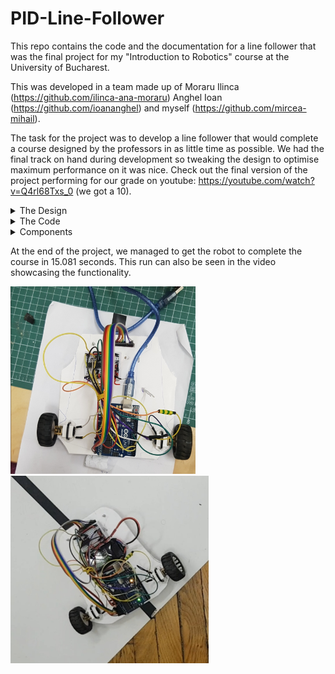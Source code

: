 # PID-Line-Follower
This repo contains the code and the documentation for a line follower that was the final project for my "Introduction to Robotics" course at the University of Bucharest. 

This was developed in a team made up of Moraru Ilinca (https://github.com/ilinca-ana-moraru) Anghel Ioan (https://github.com/ioananghel) and myself (https://github.com/mircea-mihail).

The task for the project was to develop a line follower that would complete a course designed by the professors in as little time as possible. We had the final track on hand during development so tweaking the design to optimise maximum performance on it was nice. Check out the final version of the project performing for our grade on youtube: https://youtube.com/watch?v=Q4rl68Txs_0 (we got a 10). 

<details>
<summary>
The Design
</summary>
The design of the robot was made using the initial plastic chassis from it's kit as a stencil. We cut out a new one from Styrofoam and used it to attach the components in the same way as the original.

The weight distribution was made as even as possible, with the arduino at the back of the car, between the wheels, the LiPo battery in the middle and the small breadboard was placed on top of the ball caster, before the reflectance sensors.

The motors were attached to the body using 3D printed brackets that were also provided to us.
</details>

<details>
<summary>
The Code
</summary>
I'd like to go into detail a bit about the code behind this project. There are several key aspects that made everything work as well as it did that are worth talking about. 

First of all, the derivative. Initially it was currentError - lastError, which, although good in theory, in practice it was between -1 and 1, and we had it as an integer. Now that i think about it, maybe making it a float would have been a better idea, but we ended up with making it currentError - tenErrorsAgo which gave us more wiggle room (more scale factors) for the derivative (I think it was between -20 and 20 most of the time)

Second of all, the motors going in reverse. When making a sharp turn you want one wheel to turn a lot and the other not turn, or turn in reverse. We had to find a sweet spot for the wheel turning in reverse and ended up making it minimum -220, with the one going forward as maximum 255.

Also, another thing that shaved a few seconds of the final time was a function that adjusted the speed of the car depending on the derivative. Looking back, we should have had the function kick in not from 0 to 10, but from something like 4 or 5 to 10, so that the car would keep top speed on wide curves.

The integrative is just a sliding window keeping track of 50 errors, with an index keeping track of the current error insertion place.
</details>

<details>
<summary>
Components
</summary>
  <ul>
    <li>Arduino Board</li>
    <li>2x DC Motors</li>
    <li>2x Wheels</li>
    <li>Ball Caster</li>
    <li>Breadboard</li>
    <li>LiPo Battery</li>
    <li>Reflectance Sensor</li>
    <li>Zip Ties</li>
    <li>L293D Motor Driver</li>
    <li>Jumper Wires</li>
    <li>Styrofoam Board</li> 
  </ul>
</details>

At the end of the project, we managed to get the robot to complete the course in 15.081 seconds. This run can also be seen in the video showcasing the functionality.

<img src="unfinished-version.jpg" alt="unfinished-version" height="300"/>
<img src="final-form.jpg" alt="final-form" height="300"/>


